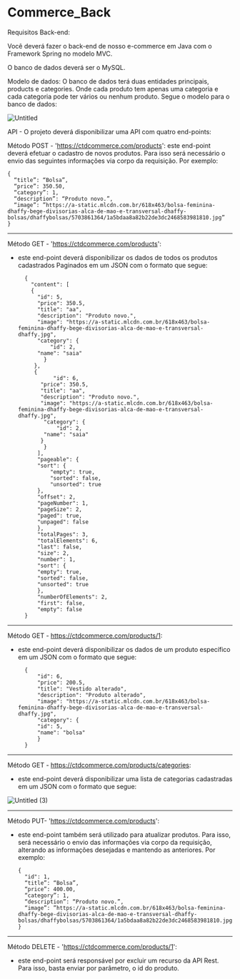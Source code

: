 # Commerce_Back

Requisitos Back-end:

Você deverá fazer o back-end de nosso e-commerce em Java com o Framework Spring no modelo MVC.

O banco de dados deverá ser o MySQL. 

Modelo de dados: O banco de dados terá duas entidades principais, products e categories. Onde cada produto tem apenas uma categoria e cada categoria pode ter vários ou nenhum produto.  Segue o modelo para o banco de dados:
	
![Untitled](https://user-images.githubusercontent.com/86542760/162210640-407ed3d0-2733-41c6-904f-55ddb61e348b.png)


API - O projeto deverá disponibilizar uma API com quatro end-points: 

Método POST - 'https://ctdcommerce.com/products': este end-point deverá efetuar o cadastro de novos produtos. Para isso será necessário o envio das seguintes informações via corpo da requisição. Por exemplo:

    {
      “title”: “Bolsa”,
      “price”: 350.50,
      “category”: 1,
      “description”: “Produto novo.”,
      “image”: ”https://a-static.mlcdn.com.br/618x463/bolsa-feminina-dhaffy-bege-divisorias-alca-de-mao-e-transversal-dhaffy-bolsas/dhaffybolsas/5703861364/1a5bdaa8a82b22de3dc2468583981810.jpg”
    }
---

Método GET - 'https://ctdcommerce.com/products': 
- este end-point deverá disponibilizar os dados de todos os produtos cadastrados Paginados em um JSON com o formato que segue:


		{
		  "content": [
		  {
		    "id": 5,
		    "price": 350.5,
		    "title": "aa",
		    "description": "Produto novo.",
		    "image": "https://a-static.mlcdn.com.br/618x463/bolsa-feminina-dhaffy-bege-divisorias-alca-de-mao-e-transversal-dhaffy.jpg",
		    "category": {
		    	"id": 2,
			"name": "saia"
			  }
		   },
		   {
	             "id": 6,
		     "price": 350.5,
		     "title": "aa",
		     "description": "Produto novo.",
		     "image": "https://a-static.mlcdn.com.br/618x463/bolsa-feminina-dhaffy-bege-divisorias-alca-de-mao-e-transversal-dhaffy.jpg",
		      "category": {
		          "id": 2,
			  "name": "saia"
			 }
		      }
		    ],
		    "pageable": {
			"sort": {
			    "empty": true,
			    "sorted": false,
			    "unsorted": true
			},
			"offset": 2,
			"pageNumber": 1,
			"pageSize": 2,
			"paged": true,
			"unpaged": false
		    },
		    "totalPages": 3,
		    "totalElements": 6,
		    "last": false,
		    "size": 2,
		    "number": 1,
		    "sort": {
			"empty": true,
			"sorted": false,
			"unsorted": true
		    },
		    "numberOfElements": 2,
		    "first": false,
		    "empty": false
		}

---
Método GET - https://ctdcommerce.com/products/1: 
- este end-point deverá disponibilizar os dados de um produto específico em um JSON  com o formato que segue:

		{
		    "id": 6,
		    "price": 200.5,
		    "title": "Vestido alterado",
		    "description": "Produto alterado",
		    "image": "https://a-static.mlcdn.com.br/618x463/bolsa-feminina-dhaffy-bege-divisorias-alca-de-mao-e-transversal-dhaffy.jpg",
		    "category": {
			"id": 5,
			"name": "bolsa"
		    }
		}

---
Método GET - https://ctdcommerce.com/products/categories: 
- este end-point deverá disponibilizar uma lista de categorias cadastradas em um JSON  com o formato que segue:

![Untitled (3)](https://user-images.githubusercontent.com/86542760/162217847-c47ac642-31cd-4e8e-837b-87c572241ca4.png)

---
Método PUT- 'https://ctdcommerce.com/products': 
- este end-point também será utilizado para atualizar produtos. Para isso, será necessário o envio das informações via corpo da requisição, alterando as informações desejadas e mantendo as anteriores. Por exemplo:

      {
        "id": 1,
        “title”: “Bolsa”,
        “price”: 400.00,
        “category”: 1,
        “description”: “Produto novo.”,
        “image”: ”https://a-static.mlcdn.com.br/618x463/bolsa-feminina-dhaffy-bege-divisorias-alca-de-mao-e-transversal-dhaffy-bolsas/dhaffybolsas/5703861364/1a5bdaa8a82b22de3dc2468583981810.jpg”
      }
---
Método DELETE - 'https://ctdcommerce.com/products/1': 
- este end-point será responsável por excluir um recurso da API Rest. Para isso, basta enviar por parâmetro, o id do produto.
